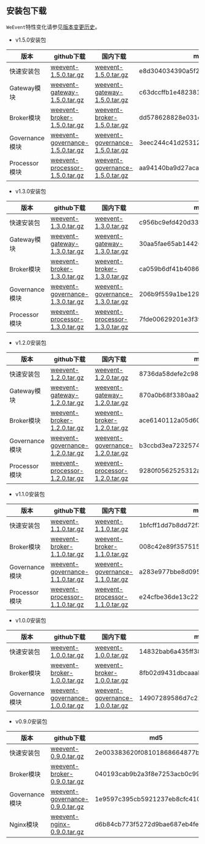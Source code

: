 ## 安装包下载

`WeEvent`特性变化请参见[版本变更历史](https://github.com/WeBankFinTech/WeEvent/releases)。

- v1.5.0安装包

| 版本           | github下载                                                   | 国内下载                                                     | md5                              |
| -------------- | ------------------------------------------------------------ | ------------------------------------------------------------ | -------------------------------- |
| 快速安装包     | [weevent-1.5.0.tar.gz](https://github.com/WeBankFinTech/WeEvent/releases/download/v1.5.0/weevent-1.5.0.tar.gz) | [weevent-1.5.0.tar.gz](https://osp-1257653870.cos.ap-guangzhou.myqcloud.com/WeEvent/download/releases/v1.5.0/weevent-1.5.0.tar.gz) | e8d304034390a5f25a7bc0ff361c7ace |
| Gateway模块    | [weevent-gateway-1.5.0.tar.gz](https://github.com/WeBankFinTech/WeEvent/releases/download/v1.5.0/weevent-gateway-1.5.0.tar.gz) | [weevent-gateway-1.5.0.tar.gz](https://osp-1257653870.cos.ap-guangzhou.myqcloud.com/WeEvent/download/releases/v1.5.0/weevent-gateway-1.5.0.tar.gz) | c63dccffb1e482381849afed0b77725d |
| Broker模块     | [weevent-broker-1.5.0.tar.gz](https://github.com/WeBankFinTech/WeEvent/releases/download/v1.5.0/weevent-broker-1.5.0.tar.gz) | [weevent-broker-1.5.0.tar.gz](https://osp-1257653870.cos.ap-guangzhou.myqcloud.com/WeEvent/download/releases/v1.5.0/weevent-broker-1.5.0.tar.gz) | dd578628828e031e37fe2c5a44c42a24 |
| Governance模块 | [weevent-governance-1.5.0.tar.gz](https://github.com/WeBankFinTech/WeEvent/releases/download/v1.5.0/weevent-governance-1.5.0.tar.gz) | [weevent-governance-1.5.0.tar.gz](https://osp-1257653870.cos.ap-guangzhou.myqcloud.com/WeEvent/download/releases/v1.5.0/weevent-governance-1.5.0.tar.gz) | 3eec244c41d25312805012fdd441eb24 |
| Processor模块  | [weevent-processor-1.5.0.tar.gz](https://github.com/WeBankFinTech/WeEvent/releases/download/v1.5.0/weevent-processor-1.5.0.tar.gz) | [weevent-governance-1.5.0.tar.gz](https://osp-1257653870.cos.ap-guangzhou.myqcloud.com/WeEvent/download/releases/v1.5.0/weevent-processor-1.5.0.tar.gz) | aa94140ba9d27aca75dd373e54be561f |


- v1.3.0安装包

| 版本           | github下载                                                   | 国内下载                                                     | md5                              |
| -------------- | ------------------------------------------------------------ | ------------------------------------------------------------ | -------------------------------- |
| 快速安装包     | [weevent-1.3.0.tar.gz](https://github.com/WeBankFinTech/WeEvent/releases/download/v1.3.0/weevent-1.3.0.tar.gz) | [weevent-1.3.0.tar.gz](https://osp-1257653870.cos.ap-guangzhou.myqcloud.com/WeEvent/download/releases/v1.3.0/weevent-1.3.0.tar.gz) | c956bc9efd420d336043bb7a453e16fe |
| Gateway模块    | [weevent-gateway-1.3.0.tar.gz](https://github.com/WeBankFinTech/WeEvent/releases/download/v1.3.0/weevent-gateway-1.3.0.tar.gz) | [weevent-gateway-1.3.0.tar.gz](https://osp-1257653870.cos.ap-guangzhou.myqcloud.com/WeEvent/download/releases/v1.3.0/weevent-gateway-1.3.0.tar.gz) | 30aa5fae65ab14426a81ecc9dcfa2aec |
| Broker模块     | [weevent-broker-1.3.0.tar.gz](https://github.com/WeBankFinTech/WeEvent/releases/download/v1.3.0/weevent-broker-1.3.0.tar.gz) | [weevent-broker-1.3.0.tar.gz](https://osp-1257653870.cos.ap-guangzhou.myqcloud.com/WeEvent/download/releases/v1.3.0/weevent-broker-1.3.0.tar.gz) | ca059b6df41b40861e76a8151f949ab2 |
| Governance模块 | [weevent-governance-1.3.0.tar.gz](https://github.com/WeBankFinTech/WeEvent/releases/download/v1.3.0/weevent-governance-1.3.0.tar.gz) | [weevent-governance-1.3.0.tar.gz](https://osp-1257653870.cos.ap-guangzhou.myqcloud.com/WeEvent/download/releases/v1.3.0/weevent-governance-1.3.0.tar.gz) | 206b9f559a1be1290802537481c1e137 |
| Processor模块  | [weevent-processor-1.3.0.tar.gz](https://github.com/WeBankFinTech/WeEvent/releases/download/v1.3.0/weevent-processor-1.3.0.tar.gz) | [weevent-processor-1.3.0.tar.gz](https://osp-1257653870.cos.ap-guangzhou.myqcloud.com/WeEvent/download/releases/v1.3.0/weevent-processor-1.3.0.tar.gz) | 7fde00629201e3f3f9f6706c380ba422 |


- v1.2.0安装包

| 版本           | github下载                                                   | 国内下载                                                     | md5                              |
| -------------- | ------------------------------------------------------------ | ------------------------------------------------------------ | -------------------------------- |
| 快速安装包     | [weevent-1.2.0.tar.gz](https://github.com/WeBankFinTech/WeEvent/releases/download/v1.2.0/weevent-1.2.0.tar.gz) | [weevent-1.2.0.tar.gz](https://osp-1257653870.cos.ap-guangzhou.myqcloud.com/WeEvent/download/releases/v1.2.0/weevent-1.2.0.tar.gz) | 8736da58defe2c980f046576b8d65440 |
| Gateway模块    | [weevent-gateway-1.2.0.tar.gz](https://github.com/WeBankFinTech/WeEvent/releases/download/v1.2.0/weevent-gateway-1.2.0.tar.gz) | [weevent-gateway-1.2.0.tar.gz](https://osp-1257653870.cos.ap-guangzhou.myqcloud.com/WeEvent/download/releases/v1.2.0/weevent-gateway-1.2.0.tar.gz) | 870a0b68f3380aa2e7c51dc6ffd4a004 |
| Broker模块     | [weevent-broker-1.2.0.tar.gz](https://github.com/WeBankFinTech/WeEvent/releases/download/v1.2.0/weevent-broker-1.2.0.tar.gz) | [weevent-broker-1.2.0.tar.gz](https://osp-1257653870.cos.ap-guangzhou.myqcloud.com/WeEvent/download/releases/v1.2.0/weevent-broker-1.2.0.tar.gz) | ace6140112a05d60312712c729086c7e |
| Governance模块 | [weevent-governance-1.2.0.tar.gz](https://github.com/WeBankFinTech/WeEvent/releases/download/v1.2.0/weevent-governance-1.2.0.tar.gz) | [weevent-governance-1.2.0.tar.gz](https://osp-1257653870.cos.ap-guangzhou.myqcloud.com/WeEvent/download/releases/v1.2.0/weevent-governance-1.2.0.tar.gz) | b3ccbd3ea723257418e2938146e3844d |
| Processor模块  | [weevent-processor-1.2.0.tar.gz](https://github.com/WeBankFinTech/WeEvent/releases/download/v1.2.0/weevent-processor-1.2.0.tar.gz) | [weevent-processor-1.2.0.tar.gz](https://osp-1257653870.cos.ap-guangzhou.myqcloud.com/WeEvent/download/releases/v1.2.0/weevent-processor-1.2.0.tar.gz) | 9280f0562525312abc82cb0e67cbd5b6 |

- v1.1.0安装包

| 版本     | github下载 | 国内下载 | md5 |
| ---------- | -------- | -------- | -------- |
| 快速安装包 | [weevent-1.1.0.tar.gz](https://github.com/WeBankFinTech/WeEvent/releases/download/v1.1.0/weevent-1.1.0.tar.gz) | [weevent-1.1.0.tar.gz](https://osp-1257653870.cos.ap-guangzhou.myqcloud.com/WeEvent/download/releases/v1.1.0/weevent-1.1.0.tar.gz) | 1bfcff1dd7b8dd72f3bad342b33dca66 |
| Broker模块 | [weevent-broker-1.1.0.tar.gz](https://github.com/WeBankFinTech/WeEvent/releases/download/v1.1.0/weevent-broker-1.1.0.tar.gz) | [weevent-broker-1.1.0.tar.gz](https://osp-1257653870.cos.ap-guangzhou.myqcloud.com/WeEvent/download/releases/v1.1.0/weevent-broker-1.1.0.tar.gz) | 008c42e89f3575159e64d3fb38eaf03b |
| Governance模块 | [weevent-governance-1.1.0.tar.gz](https://github.com/WeBankFinTech/WeEvent/releases/download/v1.1.0/weevent-governance-1.1.0.tar.gz) | [weevent-governance-1.1.0.tar.gz](https://osp-1257653870.cos.ap-guangzhou.myqcloud.com/WeEvent/download/releases/v1.1.0/weevent-governance-1.1.0.tar.gz) | a283e977bbe8d0954e96b4562e362dfd |
| Processor模块 | [weevent-processor-1.1.0.tar.gz](https://github.com/WeBankFinTech/WeEvent/releases/download/v1.1.0/weevent-processor-1.1.0.tar.gz) | [weevent-processor-1.1.0.tar.gz](https://osp-1257653870.cos.ap-guangzhou.myqcloud.com/WeEvent/download/releases/v1.1.0/weevent-processor-1.1.0.tar.gz) | e24cfbe36de13c22f3cdc44736c8736b |


- v1.0.0安装包

| 版本     | github下载 | 国内下载 | md5 |
| ---------- | -------- | -------- | -------- |
| 快速安装包 | [weevent-1.0.0.tar.gz](https://github.com/WeBankFinTech/WeEvent/releases/download/v1.0.0/weevent-1.0.0.tar.gz) | [weevent-1.0.0.tar.gz](https://osp-1257653870.cos.ap-guangzhou.myqcloud.com/WeEvent/download/releases/v1.0.0/weevent-1.0.0.tar.gz) | 14832bab6a435ff3897d79c5f28fd9d0 |
| Broker模块 | [weevent-broker-1.0.0.tar.gz](https://github.com/WeBankFinTech/WeEvent/releases/download/v1.0.0/weevent-broker-1.0.0.tar.gz) | [weevent-broker-1.0.0.tar.gz](https://osp-1257653870.cos.ap-guangzhou.myqcloud.com/WeEvent/download/releases/v1.0.0/weevent-broker-1.0.0.tar.gz) | 8fb02d9431dbcaaab662871d806cb5f6 |
| Governance模块 | [weevent-governance-1.0.0.tar.gz](https://github.com/WeBankFinTech/WeEvent/releases/download/v1.0.0/weevent-governance-1.0.0.tar.gz) | [weevent-governance-1.0.0.tar.gz](https://osp-1257653870.cos.ap-guangzhou.myqcloud.com/WeEvent/download/releases/v1.0.0/weevent-governance-1.0.0.tar.gz) | 14907289586d7c22915c698908996ef2 |



- v0.9.0安装包

| 版本     | github下载 | md5 |
| ---------- | -------- | -------- |
| 快速安装包 | [weevent-0.9.0.tar.gz](https://github.com/WeBankFinTech/WeEvent/releases/download/v0.9.0/weevent-0.9.0.tar.gz) |  2e003383620f08101868664877b736df  |
| Broker模块 | [weevent-broker-0.9.0.tar.gz](https://github.com/WeBankFinTech/WeEvent/releases/download/v0.9.0/weevent-broker-0.9.0.tar.gz) |040193cab9b2a3f8e7253acb0c9959f1   |
| Governance模块   | [weevent-governance-0.9.0.tar.gz](https://github.com/WeBankFinTech/WeEvent/releases/download/v0.9.0/weevent-governance-0.9.0.tar.gz) | 1e9597c395cb5921237eb8cfc410d5dc  |
| Nginx模块  | [weevent-nginx-0.9.0.tar.gz](https://github.com/WeBankFinTech/WeEvent/releases/download/v0.9.0/weevent-nginx-0.9.0.tar.gz)  | d6b84cb773f5272d9bae687eb4feadf4  |
